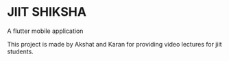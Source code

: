 # JIIT SHIKSHA

A flutter mobile application

This project is made by Akshat and Karan for providing video lectures for jiit students.

